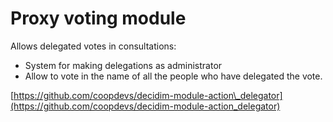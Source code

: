 # Proxy voting module

Allows delegated votes in consultations:

*  System for making delegations as administrator
*  Allow to vote in the name of all the people who have delegated the vote.

 [https://github.com/coopdevs/decidim-module-action\_delegator](https://github.com/coopdevs/decidim-module-action_delegator) 

